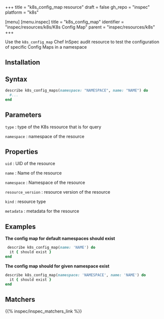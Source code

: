 +++
title = "k8s_config_map resource"
draft = false
gh_repo = "inspec"
platform = "k8s"

[menu]
[menu.inspec]
title = "k8s_config_map"
identifier = "inspec/resources/k8s/K8s Config Map"
parent = "inspec/resources/k8s"
+++


Use the `k8s_config_map` Chef InSpec audit resource to test the configuration of specific Config Maps in a namespace

## Installation

## Syntax

```ruby
describe k8s_config_maps(namespace: "NAMESPACE", name: "NAME") do
  #...
end
```

## Parameters

`type`
: type of the K8s resource that is for query

`namespace`
: namespace of the resource

## Properties

`uid`
: UID of the resource

`name`
: Name of the resource

`namespace`
: Namespace of the resource

`resource_version`
: resource version of the resource

`kind`
: resource type

`metadata`
: metadata for the resource

## Examples

**The config map for default namespaces should exist**

```ruby
 describe k8s_config_map(name: 'NAME') do
  it { should exist }
end
```

**The config map should for given namespace exist**

```ruby
describe k8s_config_map(namespace: 'NAMESPACE', name: 'NAME') do
  it { should exist }
end
```

## Matchers

{{% inspec/inspec_matchers_link %}}
